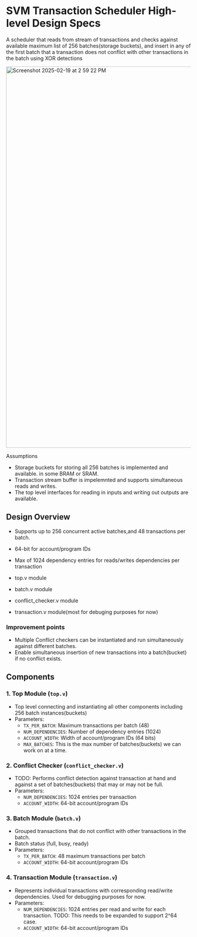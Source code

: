 # SVM Transaction Scheduler High-level Design Specs
A scheduler that reads from stream of transactions and checks against available maximum list of 256 batches(storage buckets), and insert in any of the first batch that a transaction does not conflict with other transactions in the batch using XOR detections 

<img width="1039" alt="Screenshot 2025-02-19 at 2 59 22 PM" src="https://github.com/user-attachments/assets/07f2cf3f-52c6-48f4-9b5d-741e92b90378" />

Assumptions
- Storage buckets for storing all 256 batches is implemented and available. in some BRAM or SRAM.
- Transaction stream buffer is impelemnted and supports simultaneous reads and writes. 
- The top level interfaces for reading in inputs and writing out outputs are available.

## Design Overview
- Supports up to 256 concurrent active batches,and 48 transactions per batch.
- 64-bit for account/program IDs
- Max of 1024 dependency entries for reads/writes dependencies per transaction

- top.v module
- batch.v module
- conflict_checker.v module
- transaction.v module(most for debuging purposes for now)

### Improvement points
- Multiple Conflict checkers can be instantiated and run simultaneously against different batches.
- Enable simultaneous insertion of new transactions into a batch(bucket) if no conflict exists. 

## Components

### 1. Top Module (`top.v`)
- Top level connecting and instantiating all other components including 256 batch instances(buckets)
- Parameters:
  - `TX_PER_BATCH`: Maximum transactions per batch (48)
  - `NUM_DEPENDENCIES`: Number of dependency entries (1024)
  - `ACCOUNT_WIDTH`: Width of account/program IDs (64 bits)
  - `MAX_BATCHES`: This is the max number of batches(buckets) we can work on at a time.

### 2. Conflict Checker (`conflict_checker.v`)
- TODO: Performs conflict detection against transaction at hand and against a set of batches(buckets) that may or may not be full.
- Parameters:
  - `NUM_DEPENDENCIES`: 1024 entries per transaction
  - `ACCOUNT_WIDTH`: 64-bit account/program IDs

### 3. Batch Module (`batch.v`)
- Grouped transactions that do not conflict with other transactions in the batch.
- Batch status (full, busy, ready)
- Parameters:
  - `TX_PER_BATCH`: 48 maximum transactions per batch
  - `ACCOUNT_WIDTH`: 64-bit account/program IDs

### 4. Transaction Module (`transaction.v`)
- Represents individual transactions with corresponding read/write dependencies. Used for debugging purposes for now.
- Parameters:
  - `NUM_DEPENDENCIES`: 1024 entries per read and write for each transaction. TODO: This needs to be expanded to support 2^64 case.
  - `ACCOUNT_WIDTH`: 64-bit account/program IDs
